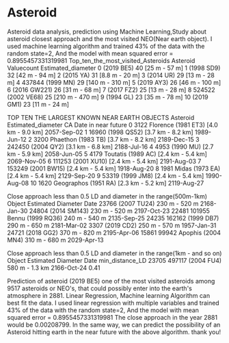 # Asteroid
Asteroid data analysis, prediction using Machine Learning,Study about asteroid closest approach and the most visited NEO(Near earth object).
I used machine learning algorithm and trained 43% of the data with the random state=2, And the model with mean squared error = 0.8955457331319981
Top_ten_the_most_visited_Asteroids
             Asteroid  Valuecount Estimated_diameter
0           (2019 BE5)          40    [25 m -   57 m]
1           (1998 SD9)          32    [42 m -   94 m]
2            (2015 YA)          31   [8.8 m -   20 m]
3            (2014 UR)          29    [13 m -   28 m]
4     437844 (1999 MN)          29   [140 m -  310 m]
5           (2019 AY3)          26    [46 m -  100 m]
6         (2016 GW221)          26    [31 m -   68 m]
7           (2017 FZ2)          25    [13 m -   28 m]
8   524522 (2002 VE68)          25   [210 m -  470 m]
9            (1994 GL)          23    [35 m -   78 m]
10          (2019 GM1)          23    [11 m -   24 m]

TOP TEN THE LARGEST KNOWN NEAR EARTH OBJECTS 
                     Asteroid  Estimated_diameter CA Date in near future
0    3122 Florence (1981 ET3)  [4.0 km -  9.0 km]            2057-Sep-02
1           16960 (1998 QS52)  [3.7 km -  8.2 km]            1989-Jun-12
2     3200 Phaethon (1983 TB)  [3.7 km -  8.2 km]            2189-Dec-15
3           242450 (2004 QY2)  [3.1 km -  6.8 km]            2188-Jul-16
4              4953 (1990 MU)  [2.7 km -  5.9 km]            2058-Jun-05
5     4179 Toutatis (1989 AC)  [2.4 km -  5.4 km]            2069-Nov-05
6          111253 (2001 XU10)  [2.4 km -  5.4 km]            2191-Aug-03
7          153249 (2001 BW15)  [2.4 km -  5.4 km]            1918-Aug-20
8        1981 Midas (1973 EA)  [2.4 km -  5.4 km]            2129-Sep-20
9            53319 (1999 JM8)  [2.4 km -  5.4 km]            1990-Aug-08
10  1620 Geographos (1951 RA)  [2.3 km -  5.2 km]            2119-Aug-27


Close approach less than 0.5 LD and diameter in the range(500m-1km)
                         Object    Estimated Diameter         Date
23766               (2007 TU24)     230 m -  520 m         2168-Jan-30
24804              (2014 SM143)     230 m -  520 m         2197-Oct-23
22481  101955 Bennu (1999 RQ36)     240 m -  540 m         2135-Sep-25
24235         162162 (1999 DB7)     290 m -  650 m         2181-Mar-02
3307                 (2019 CD2)     250 m -  570 m         1957-Jan-31
24721                (2018 GG2)     370 m -  820 m         2195-Apr-06
15861  99942 Apophis (2004 MN4)     310 m -  680 m         2029-Apr-13

Close approach less than 0.5 LD and diameter in the range(1km - and so on) 
                  Object    Estimated Diameter         Date           min_distance_LD
23705  497117 (2004 FU4)     580 m -  1.3 km        2166-Oct-24             0.41

Prediction of asteroid (2019 BE5) one of the most visited asteroids among 9517 asteroids or NEO's, that could possibly enter into the earth's atmosphere in 2881.
Linear Regression, Machine learning Algorithm can best fit the data.
I used linear regression with multiple variables and  trained 43% of the data with the random state=2, And the model with mean squared error = 0.8955457331319981
The close approach in the year 2881 would be 0.00208799.
In the same way, we can predict the possibility of an Asteroid hitting earth in the near future with the above algorithm.
thank you!
                
